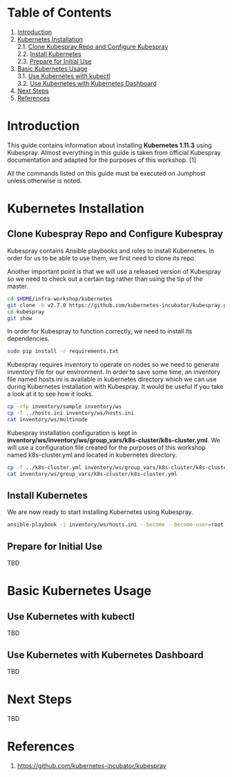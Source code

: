 # Table of Contents

1. [Introduction](#introduction)
2. [Kubernetes Installation](#kubernetes-installation)  
  2.1. [Clone Kubespray Repo and Configure Kubespray](#clone-configure-kubespray)  
  2.2. [Install Kubernetes](#install-kubernetes)  
  2.3. [Prepare for Initial Use](#prepare-initial-use)  
3. [Basic Kubernetes Usage](#use-kubernetes)  
  3.1. [Use Kubernetes with kubectl](#use-kubernetes-with-kubectl)  
  3.2. [Use Kubernetes with Kubernetes Dashboard](#use-kubernetes-with-dashboard)  
4. [Next Steps](#next-steps)
5. [References](#references)


# Introduction <a name="introduction"></a>

This guide contains information about installing **Kubernetes 1.11.3** using
Kubespray. Almost everything in this guide is taken from official Kubespray
documentation and adapted for the purposes of this workshop. [1]

All the commands listed on this guide must be executed on Jumphost unless
otherwise is noted.

# Kubernetes Installation <a name="kubernetes-installation"></a>

## Clone Kubespray Repo and Configure Kubespray <a name="clone-configure-kubespray"></a>

Kubespray contains Ansible playbooks and roles to install Kubernetes. In order
for us to be able to use them, we first need to clone its repo.

Another important point is that we will use a released version of Kubespray
so we need to check out a certain tag rather than using the tip of the master.

```bash
cd $HOME/infra-workshop/kubernetes
git clone -b v2.7.0 https://github.com/kubernetes-incubator/kubespray.git
cd kubespray
git show
```

In order for Kubespray to function correctly, we need to install its
dependencies.

```bash
sudo pip install -r requirements.txt
```

Kubespray requires inventory to operate on nodes so we need to generate
inventory file for our environment. In order to save some time, an inventory
file named hosts.ini is available in kubernetes directory which we can use
during Kubernetes installation with Kubespray. It would be useful if you take
a look at it to see how it looks.

```bash
cp -rfp inventory/sample inventory/ws
cp -f ../hosts.ini inventory/ws/hosts.ini
cat inventory/ws/multinode
```

Kubespray installation configuration is kept in **inventory/ws/inventory/ws/group_vars/k8s-cluster/k8s-cluster.yml**.
We will use a configuration file created for the purposes of this workshop
named k8s-cluster.yml and located in kubernetes directory.

```bash
cp -f ../k8s-cluster.yml inventory/ws/group_vars/k8s-cluster/k8s-cluster.yml
cat inventory/ws/group_vars/k8s-cluster/k8s-cluster.yml
```

## Install Kubernetes <a name="install-kubernetes"></a>

We are now ready to start installing Kubernetes using Kubespray.

```bash
ansible-playbook -i inventory/ws/hosts.ini --become --become-user=root cluster.yml
```

## Prepare for Initial Use <a name="prepare-initial-use"></a>

TBD

# Basic Kubernetes Usage <a name="use-kubernetes"></a>

## Use Kubernetes with kubectl <a name="use-kubernetes-with-kubectl"></a>

TBD

## Use Kubernetes with Kubernetes Dashboard <a name="use-kubernetes-with-dashboard"></a>

TBD

# Next Steps <a name="next-steps"></a>

TBD

# References <a name="references"></a>

1. https://github.com/kubernetes-incubator/kubespray
